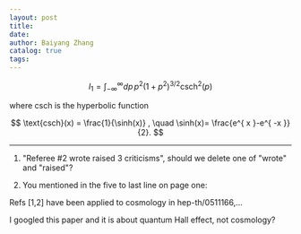 ```yaml
---
layout: post
title:
date:
author: Baiyang Zhang
catalog: true
tags:
---
```


$$
I_ {1} =\int_ {-\infty}^{\infty} dp \,    p^{2} (1+p^{2})^{3/2} \text{csch}^{2}(p)
$$

where $\text{csch}$ is the hyperbolic function 

$$
\text{csch}(x) = \frac{1}{\sinh(x)} , \quad \sinh(x)= \frac{e^{ x }-e^{ -x }}{2}.
$$

- - -

1. "Referee #2 wrote raised 3 criticisms", should we delete one of "wrote" and "raised"?

2. You mentioned in the five to last line on page one:

Refs [1,2] have been applied to cosmology in hep-th/0511166,...

I googled this paper and it is about quantum Hall effect, not cosmology? 
